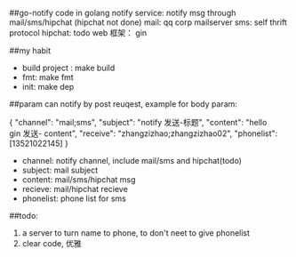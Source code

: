 ##go-notify
code in golang
notify service:   notify msg through mail/sms/hipchat   (hipchat not done)
mail: qq corp mailserver
sms: self thrift protocol
hipchat: todo
web 框架： gin

##my habit
- build project : make build
- fmt:  make fmt
- init: make dep


##param
can notify by post reuqest, example for body param:

{
  "channel": "mail;sms", 
  "subject": "notify 发送-标题",
  "content": "hello <br>gin 发送- content",
  "receive": "zhangzizhao;zhangzizhao02",
  "phonelist": [13521022145]
}
- channel: notify channel, include mail/sms   and hipchat(todo)
- subject: mail subject
- content: mail/sms/hipchat msg
- recieve: mail/hipchat recieve
- phonelist: phone list for sms


##todo:
1. a server to turn name to phone, to don't neet to give phonelist
2. clear code, 优雅
